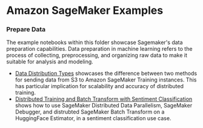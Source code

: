 # Amazon SageMaker Examples

### Prepare Data

The example notebooks within this folder showcase Sagemaker's data preparation capabilities. Data preparation in machine learning refers to the process of collecting, preprocessing, and organizing raw data to make it suitable for analysis and modeling.

- [Data Distribution Types](data_distribution_types) showcases the difference between two methods for sending data from S3 to Amazon SageMaker Training instances.  This has particular implication for scalability and accuracy of distributed training.
- [Distributed Training and Batch Transform with Sentiment Classification](sentiment_parallel_batch) shows how to use SageMaker Distributed Data Parallelism, SageMaker Debugger, and distrubted SageMaker Batch Transform on a HuggingFace Estimator, in a sentiment classification use case.

